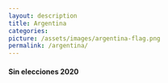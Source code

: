 ```yaml
---
layout: description
title: Argentina
categories:
picture: /assets/images/argentina-flag.png
permalink: /argentina/
---
```


<h4 class="text-center text-info font-weight-bold my-5">Sin elecciones 2020</h4> 